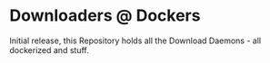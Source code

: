 # Downloaders @ Dockers

Initial release, this Repository holds all the Download Daemons - all dockerized and stuff.